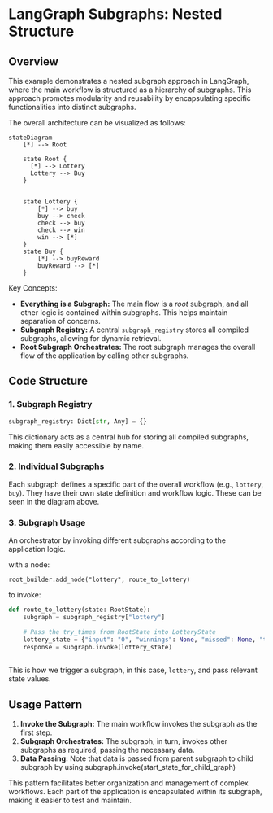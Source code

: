# LangGraph Subgraphs: Nested Structure

## Overview

This example demonstrates a nested subgraph approach in LangGraph, where the main workflow is structured as a hierarchy of subgraphs. This approach promotes modularity and reusability by encapsulating specific functionalities into distinct subgraphs.

The overall architecture can be visualized as follows:

```mermaid
stateDiagram
    [*] --> Root

    state Root {
      [*] --> Lottery
      Lottery --> Buy
    }


    state Lottery {
        [*] --> buy
        buy --> check
        check --> buy
        check --> win
        win --> [*]
    }
    state Buy {
        [*] --> buyReward
        buyReward --> [*]
    }
```

Key Concepts:

*   **Everything is a Subgraph:** The main flow is a *root* subgraph, and all other logic is contained within subgraphs. This helps maintain separation of concerns.
*   **Subgraph Registry:** A central `subgraph_registry` stores all compiled subgraphs, allowing for dynamic retrieval.
*   **Root Subgraph Orchestrates:** The root subgraph manages the overall flow of the application by calling other subgraphs.

## Code Structure

### 1. Subgraph Registry

```python
subgraph_registry: Dict[str, Any] = {}
```

This dictionary acts as a central hub for storing all compiled subgraphs, making them easily accessible by name.

### 2. Individual Subgraphs

Each subgraph defines a specific part of the overall workflow (e.g., `lottery`, `buy`). They have their own state definition and workflow logic. These can be seen in the diagram above.

### 3. Subgraph Usage

An orchestrator by invoking different subgraphs according to the application logic.

with a node:
```
root_builder.add_node("lottery", route_to_lottery)
```

to invoke:

```python
def route_to_lottery(state: RootState):
    subgraph = subgraph_registry["lottery"]

    # Pass the try_times from RootState into LotteryState
    lottery_state = {"input": "0", "winnings": None, "missed": None, "try_times": state.get('try_times', 0)}
    response = subgraph.invoke(lottery_state)
    
```
This is how we trigger a subgraph, in this case, `lottery`, and pass relevant state values.

## Usage Pattern

1.  **Invoke the Subgraph:** The main workflow invokes the subgraph as the first step.
2.  **Subgraph Orchestrates:** The subgraph, in turn, invokes other subgraphs as required, passing the necessary data.
3.  **Data Passing:** Note that data is passed from parent subgraph to child subgraph by using subgraph.invoke(start_state_for_child_graph)

This pattern facilitates better organization and management of complex workflows. Each part of the application is encapsulated within its subgraph, making it easier to test and maintain.
